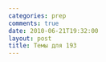 ```yaml
---
categories: prep
comments: true
date: 2010-06-21T19:32:00
layout: post
title: Темы для 193
---
```


